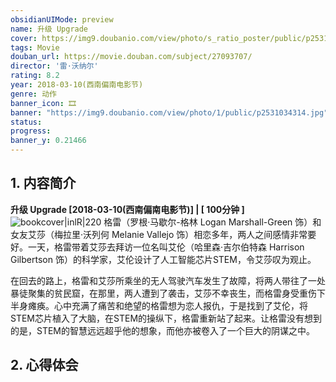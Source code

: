 ```yaml
---
obsidianUIMode: preview
name: 升级 Upgrade
cover: https://img9.doubanio.com/view/photo/s_ratio_poster/public/p2531034314.jpg
tags: Movie
douban_url: https://movie.douban.com/subject/27093707/
director: '雷·沃纳尔'
rating: 8.2
year: 2018-03-10(西南偏南电影节)
genre: 动作
banner_icon: 🎞 
banner: "https://img9.doubanio.com/view/photo/1/public/p2531034314.jpg"
status: 
progress: 
banner_y: 0.21466
---
```


## 1. 内容简介
**升级 Upgrade [2018-03-10(西南偏南电影节)] | [ 100分钟 ]** ![bookcover|inlR|220](https://img9.doubanio.com/view/photo/s_ratio_poster/public/p2531034314.jpg)
格雷（罗根·马歇尔-格林 Logan Marshall-Green 饰）和女友艾莎（梅拉里·沃列何 Melanie Vallejo 饰）相恋多年，两人之间感情非常要好。一天，格雷带着艾莎去拜访一位名叫艾伦（哈里森·吉尔伯特森 Harrison Gilbertson 饰）的科学家，艾伦设计了人工智能芯片STEM，令艾莎叹为观止。

















在回去的路上，格雷和艾莎所乘坐的无人驾驶汽车发生了故障，将两人带往了一处暴徒聚集的贫民窟，在那里，两人遭到了袭击，艾莎不幸丧生，而格雷身受重伤下半身瘫痪。心中充满了痛苦和绝望的格雷想为恋人报仇，于是找到了艾伦，将STEM芯片植入了大脑，在STEM的操纵下，格雷重新站了起来。让格雷没有想到的是，STEM的智慧远远超乎他的想象，而他亦被卷入了一个巨大的阴谋之中。









## 2. 心得体会


